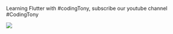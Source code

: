 Learning Flutter with #codingTony, subscribe our youtube channel #CodingTony

<image src="listing_songs_assets.png"/>

